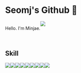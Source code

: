 # Seomj's Github 👋 
<div style="display:flex; flex-direction:row;">
  <p>
    Hello. I'm Minjae.
  </p>
  <a href="https://seomj74.tistory.com/">
    <img src="https://img.shields.io/badge/Tistory-000000?style=for-the-badge&logo=Tistory&logoColor=White">
  </a>
</div><br>

<!--
[![seomj's GitHub stats](https://github-readme-stats.vercel.app/api?username=seomj)](https://github.com/anuraghazra/github-readme-stats)
-->

  ## Skill
  <div style="display:flex; flex-direction:row;">
  <!-- python, shell script
  aws, docker, kubernetes, jenkins
  Jira, confluence -->
    <img src="https://img.shields.io/badge/python-3776AB?style=for-the-badge&logo=python&logoColor=white">
    <img src="https://img.shields.io/badge/GNU Bash-4EAA25?style=for-the-badge&logo=GNU Bash&logoColor=white">
    <img src="https://img.shields.io/badge/linux-FCC624?style=for-the-badge&logo=linux&logoColor=black">
    <br>
    <img src="https://img.shields.io/badge/Amazon AWS-232F3E?style=for-the-badge&logo=Amazon AWS&logoColor=white">
    <img src="https://img.shields.io/badge/Docker-2496ED?style=for-the-badge&logo=Docker&logoColor=white">
    <img src="https://img.shields.io/badge/Kubernetes-326CE5?style=for-the-badge&logo=Kubernetes&logoColor=white">
    <img src="https://img.shields.io/badge/linux-FCC624?style=for-the-badge&logo=linux&logoColor=white">
    <br>
    <img src="https://img.shields.io/badge/Jira-0052CC?style=for-the-badge&logo=Jira&logoColor=white">
    <img src="https://img.shields.io/badge/Confluence-172B4D?style=for-the-badge&logo=Jira&logoColor=white">

<!--
**seomj/seomj** is a ✨ _special_ ✨ repository because its `README.md` (this file) appears on your GitHub profile.

Here are some ideas to get you started:

- 🔭 I’m currently working on ...
- 🌱 I’m currently learning ...
- 👯 I’m looking to collaborate on ...
- 🤔 I’m looking for help with ...
- 💬 Ask me about ...
- 📫 How to reach me: ...
- 😄 Pronouns: ...
- ⚡ Fun fact: ...
-->
